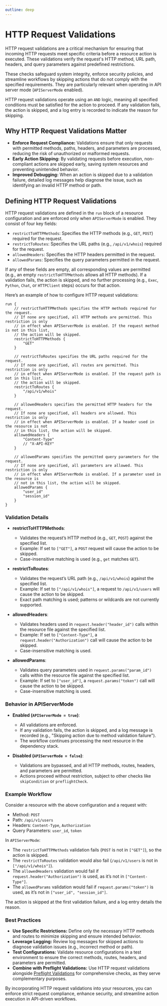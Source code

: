 ```yaml
---
outline: deep
---
```


# HTTP Request Validations

HTTP request validations are a critical mechanism for ensuring that incoming HTTP requests meet specific criteria before a resource action is executed. These validations verify the request's HTTP method, URL path, headers, and query parameters against predefined restrictions.

These checks safeguard system integrity, enforce security policies, and streamline workflows by skipping actions that do not comply with the specified requirements. They are particularly relevant when operating in API server mode (`APIServerMode` enabled).

HTTP request validations operate using an `AND` logic, meaning all specified conditions must be satisfied for the action to proceed. If any validation fails, the action is skipped, and a log entry is recorded to indicate the reason for skipping.

## Why HTTP Request Validations Matter

- **Enforce Request Compliance:** Validations ensure that only requests with permitted methods, paths, headers, and parameters are processed, reducing the risk of unauthorized or malformed requests.
- **Early Action Skipping:** By validating requests before execution, non-compliant actions are skipped early, saving system resources and preventing unintended behavior.
- **Improved Debugging:** When an action is skipped due to a validation failure, detailed log messages help diagnose the issue, such as identifying an invalid HTTP method or path.

## Defining HTTP Request Validations

HTTP request validations are defined in the `run` block of a resource configuration and are enforced only when `APIServerMode` is enabled. They consist of four key fields:

- `restrictToHTTPMethods`: Specifies the HTTP methods (e.g., `GET`, `POST`) required for the request.
- `restrictToRoutes`: Specifies the URL paths (e.g., `/api/v1/whois`) required for the request.
- `allowedHeaders`: Specifies the HTTP headers permitted in the request.
- `allowedParams`: Specifies the query parameters permitted in the request.

If any of these fields are empty, all corresponding values are permitted (e.g., an empty `restrictToHTTPMethods` allows all HTTP methods). If a validation fails, the action is skipped, and no further processing (e.g., `Exec`, `Python`, `Chat`, or `HTTPClient` steps) occurs for that action.

Here’s an example of how to configure HTTP request validations:

```apl
run {
    // restrictToHTTPMethods specifies the HTTP methods required for the request.
    // If none are specified, all HTTP methods are permitted. This restriction is only
    // in effect when APIServerMode is enabled. If the request method is not in this list,
    // the action will be skipped.
    restrictToHTTPMethods {
        "GET"
    }

    // restrictToRoutes specifies the URL paths required for the request.
    // If none are specified, all routes are permitted. This restriction is only
    // in effect when APIServerMode is enabled. If the request path is not in this list,
    // the action will be skipped.
    restrictToRoutes {
        "/api/v1/whois"
    }

    // allowedHeaders specifies the permitted HTTP headers for the request.
    // If none are specified, all headers are allowed. This restriction is only
    // in effect when APIServerMode is enabled. If a header used in the resource is not
    // in this list, the action will be skipped.
    allowedHeaders {
        "Content-Type"
        // "X-API-KEY"
    }

    // allowedParams specifies the permitted query parameters for the request.
    // If none are specified, all parameters are allowed. This restriction is only
    // in effect when APIServerMode is enabled. If a parameter used in the resource is
    // not in this list, the action will be skipped.
    allowedParams {
        "user_id"
        "session_id"
    }
}
```

### Validation Details

- **restrictToHTTPMethods**:
  - Validates the request’s HTTP method (e.g., `GET`, `POST`) against the specified list.
  - Example: If set to `["GET"]`, a `POST` request will cause the action to be skipped.
  - Case-insensitive matching is used (e.g., `get` matches `GET`).

- **restrictToRoutes**:
  - Validates the request’s URL path (e.g., `/api/v1/whois`) against the specified list.
  - Example: If set to `["/api/v1/whois"]`, a request to `/api/v1/users` will cause the action to be skipped.
  - Exact path matching is used; patterns or wildcards are not currently supported.

- **allowedHeaders**:
  - Validates headers used in `request.header("header_id")` calls within the resource file against the specified list.
  - Example: If set to `["Content-Type"]`, a `request.header("Authorization")` call will cause the action to be skipped.
  - Case-insensitive matching is used.

- **allowedParams**:
  - Validates query parameters used in `request.params("param_id")` calls within the resource file against the specified list.
  - Example: If set to `["user_id"]`, a `request.params("token")` call will cause the action to be skipped.
  - Case-insensitive matching is used.

### Behavior in APIServerMode

- **Enabled (`APIServerMode = true`)**:
  - All validations are enforced.
  - If any validation fails, the action is skipped, and a log message is recorded (e.g., "Skipping action due to method validation failure").
  - The workflow continues processing the next resource in the dependency stack.

- **Disabled (`APIServerMode = false`)**:
  - Validations are bypassed, and all HTTP methods, routes, headers, and parameters are permitted.
  - Actions proceed without restriction, subject to other checks like `skipCondition` or `preflightCheck`.

### Example Workflow

Consider a resource with the above configuration and a request with:
- Method: `POST`
- Path: `/api/v1/users`
- Headers: `Content-Type`, `Authorization`
- Query Parameters: `user_id`, `token`

In `APIServerMode`:
- The `restrictToHTTPMethods` validation fails (`POST` is not in `["GET"]`), so the action is skipped.
- The `restrictToRoutes` validation would also fail (`/api/v1/users` is not in `["/api/v1/whois"]`).
- The `allowedHeaders` validation would fail if `request.header("Authorization")` is used, as it’s not in `["Content-Type"]`.
- The `allowedParams` validation would fail if `request.params("token")` is used, as it’s not in `["user_id", "session_id"]`.

The action is skipped at the first validation failure, and a log entry details the reason.

### Best Practices

- **Use Specific Restrictions:** Define only the necessary HTTP methods and routes to minimize skipping and ensure intended behavior.
- **Leverage Logging:** Review log messages for skipped actions to diagnose validation issues (e.g., incorrect method or path).
- **Test Configurations:** Validate resource configurations in a test environment to ensure the correct methods, routes, headers, and parameters are permitted.
- **Combine with Preflight Validations:** Use HTTP request validations alongside [Preflight Validations](#preflight-validations) for comprehensive checks, as they serve complementary purposes.

By incorporating HTTP request validations into your resources, you can enforce strict request compliance, enhance security, and streamline action execution in API-driven workflows.
